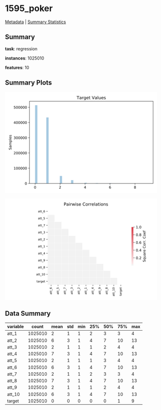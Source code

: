 # 1595_poker

[Metadata](metadata.yaml) | [Summary Statistics](summary_stats.csv)

## Summary

**task**: regression

**instances**: 1025010

**features**: 10

## Summary Plots

![Labels](label.svg)

![Corr](corr.svg)

## Data Summary

|	variable	|	count	|	mean	|	std	|	min	|	25%	|	50%	|	75%	|	max|
| --- | --- | --- | --- | --- | --- | --- | --- | --- |
|	att_1	|	1025010	|	2	|	1	|	1	|	2	|	3	|	3	|	4
|	att_2	|	1025010	|	6	|	3	|	1	|	4	|	7	|	10	|	13
|	att_3	|	1025010	|	2	|	1	|	1	|	1	|	2	|	4	|	4
|	att_4	|	1025010	|	7	|	3	|	1	|	4	|	7	|	10	|	13
|	att_5	|	1025010	|	2	|	1	|	1	|	1	|	3	|	4	|	4
|	att_6	|	1025010	|	6	|	3	|	1	|	4	|	7	|	10	|	13
|	att_7	|	1025010	|	2	|	1	|	1	|	2	|	3	|	3	|	4
|	att_8	|	1025010	|	7	|	3	|	1	|	4	|	7	|	10	|	13
|	att_9	|	1025010	|	2	|	1	|	1	|	1	|	2	|	4	|	4
|	att_10	|	1025010	|	6	|	3	|	1	|	4	|	7	|	10	|	13
|	target	|	1025010	|	0	|	0	|	0	|	0	|	0	|	1	|	9
